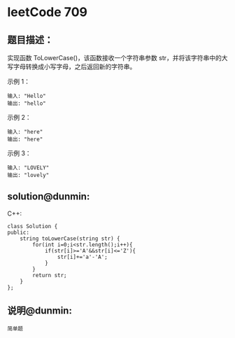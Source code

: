 # leetCode 709

## 题目描述：

实现函数 ToLowerCase()，该函数接收一个字符串参数 str，并将该字符串中的大写字母转换成小写字母，之后返回新的字符串。

示例 1：

```
输入: "Hello"
输出: "hello"
```
示例 2：
```
输入: "here"
输出: "here"
```
示例 3：
```
输入: "LOVELY"
输出: "lovely"
```

## solution@dunmin:
C++:
```
class Solution {
public:
    string toLowerCase(string str) {
        for(int i=0;i<str.length();i++){
            if(str[i]>='A'&&str[i]<='Z'){
                str[i]+='a'-'A';
            }
        }
        return str;
    }
};
```

## 说明@dunmin:
```
简单题
```